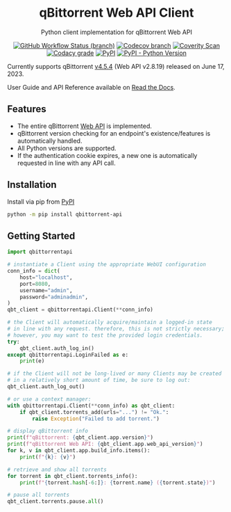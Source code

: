 <div align="center">

qBittorrent Web API Client
================================

Python client implementation for qBittorrent Web API

[![GitHub Workflow Status (branch)](https://img.shields.io/github/checks-status/rmartin16/qbittorrent-api/main?style=flat-square)](https://github.com/rmartin16/qbittorrent-api/actions?query=branch%3Amain) [![Codecov branch](https://img.shields.io/codecov/c/gh/rmartin16/qbittorrent-api/main?style=flat-square)](https://app.codecov.io/gh/rmartin16/qbittorrent-api) [![Coverity Scan](https://img.shields.io/coverity/scan/21227?style=flat-square)](https://scan.coverity.com/projects/rmartin16-qbittorrent-api) [![Codacy grade](https://img.shields.io/codacy/grade/ef2975376e834af1910632cb76d05832?style=flat-square)](https://app.codacy.com/gh/rmartin16/qbittorrent-api/dashboard) [![PyPI](https://img.shields.io/pypi/v/qbittorrent-api?style=flat-square)](https://pypi.org/project/qbittorrent-api/) [![PyPI - Python Version](https://img.shields.io/pypi/pyversions/qbittorrent-api?style=flat-square)](https://pypi.org/project/qbittorrent-api/)

</div>

Currently supports qBittorrent [v4.5.4](https://github.com/qbittorrent/qBittorrent/releases/tag/release-4.5.4) (Web API v2.8.19) released on June 17, 2023.

User Guide and API Reference available on [Read the Docs](https://qbittorrent-api.readthedocs.io/).

Features
------------
* The entire qBittorrent [Web API](https://github.com/qbittorrent/qBittorrent/wiki/WebUI-API-(qBittorrent-4.1)) is implemented.
* qBittorrent version checking for an endpoint's existence/features is automatically handled.
* All Python versions are supported.
* If the authentication cookie expires, a new one is automatically requested in line with any API call.

Installation
------------
Install via pip from [PyPI](https://pypi.org/project/qbittorrent-api/)
```bash
python -m pip install qbittorrent-api
```

Getting Started
---------------
```python
import qbittorrentapi

# instantiate a Client using the appropriate WebUI configuration
conn_info = dict(
    host="localhost",
    port=8080,
    username="admin",
    password="adminadmin",
)
qbt_client = qbittorrentapi.Client(**conn_info)

# the Client will automatically acquire/maintain a logged-in state
# in line with any request. therefore, this is not strictly necessary;
# however, you may want to test the provided login credentials.
try:
    qbt_client.auth_log_in()
except qbittorrentapi.LoginFailed as e:
    print(e)

# if the Client will not be long-lived or many Clients may be created
# in a relatively short amount of time, be sure to log out:
qbt_client.auth_log_out()

# or use a context manager:
with qbittorrentapi.Client(**conn_info) as qbt_client:
    if qbt_client.torrents_add(urls="...") != "Ok.":
        raise Exception("Failed to add torrent.")

# display qBittorrent info
print(f"qBittorrent: {qbt_client.app.version}")
print(f"qBittorrent Web API: {qbt_client.app.web_api_version}")
for k, v in qbt_client.app.build_info.items():
    print(f"{k}: {v}")

# retrieve and show all torrents
for torrent in qbt_client.torrents_info():
    print(f"{torrent.hash[-6:]}: {torrent.name} ({torrent.state})")

# pause all torrents
qbt_client.torrents.pause.all()
```
